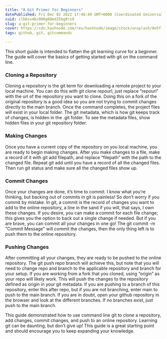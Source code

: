```yaml
---
title: "A Git Primer for Beginners"
datePublished: Fri Dec 02 2022 17:48:49 GMT+0000 (Coordinated Universal Time)
cuid: clb6sv4bc000g08md25bg0rs9
slug: a-git-primer-for-beginners
cover: https://cdn.hashnode.com/res/hashnode/image/stock/unsplash/0e5f1f01227de8ecca5613c5f442fa66.jpeg
tags: github, git, gitcommands

---
```


This short guide is intended to flatten the git learning curve for a beginner. The guide will cover the basics of getting started with git on the command line.

### Cloning a Repository
Cloning a repository is the git term for downloading a remote project to your local machine. You can do this with git clone repourl, just replace “repourl” with the url of the repository you want to clone. Doing this on a fork of the original repository is a good idea so you are not trying to commit changes directly to the main branch. Once the command completes, the project files will exist in your local folder. The git metadata, which is how git keeps track of changes, is hidden in the .git folder. To see the metadata files, show hidden files in your git repository folder.

### Making Changes
Once you have a current copy of the repository on you local machine, you are ready to begin making changes. After you make changes to a file, make a record of it with git add filepath, and replace “filepath” with the path to the changed file. Repeat git add until you have a record of all the changed files. Then run git status and make sure all the changed files show up.

### Commit Changes
Once your changes are done, it’s time to commit. I know what you’re thinking, but backing out of commits in git is painless! So don’t worry if you commit by mistake. In git, a commit is the record of changes you want to add to the online repository, a line in the sand if you will, that says, I own these changes. If you desire, you can make a commit for each file change; this gives you the option to back out a single change if needed. But if you are brave, you can commit all your changes in one go! The git commit -m "Commit Message" will commit the changes, then the only thing left is to push them to the online repository.

### Pushing Changes
After committing all your changes, they are ready to be pushed to the online repository. The git push repo branch will achieve this, but note that you will need to change repo and branch to the applicable repository and branch for your setup. If you are working from a fork that you cloned, using “origin” as your repo will likely work. This will push the changes to the repository defined as origin in your git metadata. If you are pushing to a branch of this repository, enter this after repo, but if you are not branching, enter main to push to the main branch. If you are in doubt, open your github repository in the browser and look at the different branches. If no branches exist, just push to the main branch.

This guide demonstrated how to use command line git to clone a repository, add changes, commit changes, and push to an online repository. Learning git can be daunting, but don’t give up! This guide is a great starting point and should encourage you to keep expanding your knowledge.